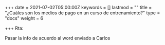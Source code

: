 +++
date = 2021-07-02T05:00:00Z
keywords = []
lastmod = ""
title = "¿Cuáles son los medios de pago en un curso de entrenamiento?"
type = "docs"
weight = 6

+++
Rta: 

Pasar la info de acuerdo al word enviado a Carlos